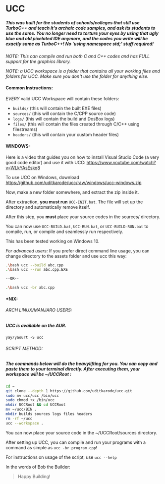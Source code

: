 # UCC

##### This was built for the students of schools/colleges that still use TurboC++ and teach it's archaic code samples, and ask its students to use the same. You no longer need to torture your eyes by using that ugly blue and old pixelated IDE anymore, and the codes you write will be exactly same as TurboC++! No 'using namespace std;' stuff required!

*NOTE: This can compile and run both C and C++ codes and has FULL support for the graphics library.*

*NOTE: a UCC workspace is a folder that contains all your working files and folders for UCC. Make sure you don't use the folder for anything else.*

#### Common Instructions:
*EVERY* valid UCC Workspace will contain these folders:
- `builds/` (this will contain the built EXE files)
- `sources/` (this will contain the C/CPP source code)
- `logs/` (this will contain the build and DosBox logs)
- `files/` (this will contain the files created through C/C++ using filestreams)
- `headers/` (this will contain your custom header files)

#### WINDOWS:

Here is a video that guides you on how to install Visual Studio Code (a very good code editor) and use it with UCC: https://www.youtube.com/watch?v=WLkYAsEskq8

To use UCC on Windows, download https://github.com/uditkarode/ucc/raw/windows/ucc-windows.zip

Now, make a new folder somewhere, and extract the zip inside it.

After extraction, **you must run** `UCC-INIT.bat`. The file will set up the directory and automatically remove itself.

After this step, you **must** place your source codes in the sources/ directory.

You can now use `UCC-BUILD.bat`, `UCC-RUN.bat`, or `UCC-BUILD-RUN.bat` to compile, run, or compile and seamlessly run respectively.

This has been tested working on Windows 10.


*For advanced users:*
If you prefer direct command line usage, you can change directory to the assets folder and use ucc this way:
```bash
.\bash ucc --build abc.cpp
.\bash ucc --run abc.cpp.EXE

--OR--

.\bash ucc -br abc.cpp
```

#### *NIX:

###### ARCH LINUX/MANJARO USERS:
  
##### UCC is available on the AUR.  
`yay/yaourt -S ucc`  
  
###### SCRIPT METHOD:

##### The commands below will do the heavylifting for you. You can copy and paste them to your terminal directly. After executing them, your workspace will be ~/UCCRoot :

```bash
cd ~
git clone --depth 1 https://github.com/uditkarode/ucc.git
sudo mv ucc/ucc /bin/ucc
sudo chmod +x /bin/ucc
mkdir UCCRoot && cd UCCRoot
mv ~/ucc/BIN .
mkdir builds sources logs files headers
rm -rf ~/ucc
ucc --workspace .
```

You can now place your source code in the ~/UCCRoot/sources directory.

After setting up UCC, you can compile and run your programs with a command as simple as `ucc -br program.cpp`!

For instructions on usage of the script, use `ucc --help`

In the words of Bob the Builder:
> Happy Building!
